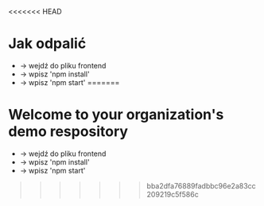 <<<<<<< HEAD
# Jak odpalić
* -> wejdź do pliku frontend 
* -> wpisz 'npm install'
* -> wpisz 'npm start'
=======
# Welcome to your organization's demo respository
* -> wejdź do pliku frontend 
* -> wpisz 'npm install'
* -> wpisz 'npm start'
>>>>>>> bba2dfa76889fadbbc96e2a83cc209219c5f586c
